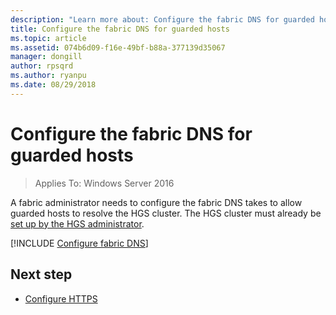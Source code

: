 ```yaml
---
description: "Learn more about: Configure the fabric DNS for guarded hosts"
title: Configure the fabric DNS for guarded hosts
ms.topic: article
ms.assetid: 074b6d09-f16e-49bf-b88a-377139d35067
manager: dongill
author: rpsqrd
ms.author: ryanpu
ms.date: 08/29/2018
---
```


# Configure the fabric DNS for guarded hosts

>Applies To: Windows Server 2016

A fabric administrator needs to configure the fabric DNS takes to allow guarded hosts to resolve the HGS cluster.
The HGS cluster must already be [set up by the HGS administrator](/WindowsServerDocs/virtualization/guarded-fabric-shielded-vm/guarded-fabric-setting-up-the-host-guardian-service-hgs.md).

[!INCLUDE [Configure fabric DNS](../../../includes/guarded-fabric-configure-fabric-dns.md)]


## Next step

- [Configure HTTPS](guarded-fabric-configure-hgs-https.md)
